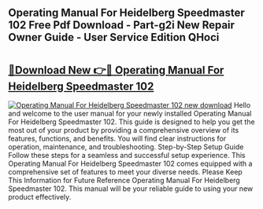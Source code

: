 ## Operating Manual For Heidelberg Speedmaster 102 Free Pdf Download - Part-g2i New Repair Owner Guide - User Service Edition QHoci

# <h2><a href="http://bc95234.oget.top/?id=Operating+Manual+For+Heidelberg+Speedmaster+102">🔗Download New 👉🔴 Operating Manual For Heidelberg Speedmaster 102</a></h2>

[![Operating Manual For Heidelberg Speedmaster 102 new download](https://i.imgur.com/5g1atiW.png)](http://bc95234.oget.top/?id=Operating+Manual+For+Heidelberg+Speedmaster+102)
Hello and welcome to the user manual for your newly installed Operating Manual For Heidelberg Speedmaster 102. This guide is designed to help you get the most out of your product by providing a comprehensive overview of its features, functions, and benefits. You will find clear instructions for operation, maintenance, and troubleshooting. Step-by-Step Setup Guide Follow these steps for a seamless and successful setup experience. This Operating Manual For Heidelberg Speedmaster 102 comes equipped with a comprehensive set of features to meet your diverse needs. Please Keep This Information for Future Reference Operating Manual For Heidelberg Speedmaster 102. This manual will be your reliable guide to using your new product effectively.
